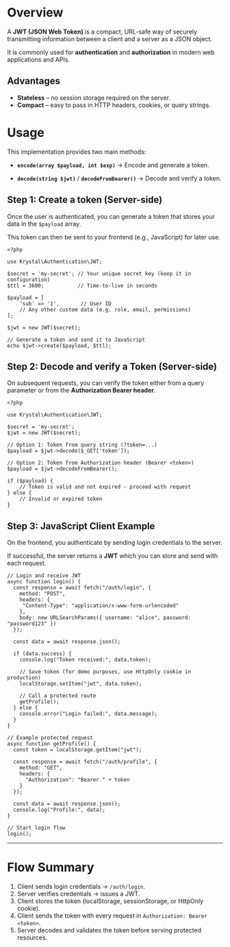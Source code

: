 Overview
=====

A **JWT (JSON Web Token)** is a compact, URL-safe way of securely transmitting information between a client and a server as a JSON object.  

It is commonly used for **authentication** and **authorization** in modern web applications and APIs.

## Advantages

-   **Stateless** – no session storage required on the server.
-   **Compact** – easy to pass in HTTP headers, cookies, or query strings.

# Usage

This implementation provides two main methods:

-   **`encode(array $payload, int $exp)`** → Encode and generate a token.
    
-   **`decode(string $jwt)`** / **`decodeFromBearer()`** → Decode and verify a token.
    

## Step 1: Create a token (Server-side)

Once the user is authenticated, you can generate a token that stores your data in the `$payload` array.  

This token can then be sent to your frontend (e.g., JavaScript) for later use.

    <?php
    
    use Krystal\Authentication\JWT;
    
    $secret = 'my-secret'; // Your unique secret key (keep it in configuration)
    $ttl = 3600;           // Time-to-live in seconds
    
    $payload = [
        'sub' => '1',       // User ID
        // Any other custom data (e.g. role, email, permissions)
    ];
    
    $jwt = new JWT($secret);
    
    // Generate a token and send it to JavaScript
    echo $jwt->create($payload, $ttl);


## Step 2: Decode and verify a Token (Server-side)

On subsequent requests, you can verify the token either from a query parameter or from the **Authorization Bearer header**.

    <?php
    
    use Krystal\Authentication\JWT;
    
    $secret = 'my-secret';
    $jwt = new JWT($secret);
    
    // Option 1: Token from query string (?token=...)
    $payload = $jwt->decode($_GET['token']);
    
    // Option 2: Token from Authorization header (Bearer <token>)
    $payload = $jwt->decodeFromBearer();
    
    if ($payload) {
        // Token is valid and not expired - proceed with request
    } else {
        // Invalid or expired token
    }


## Step 3: JavaScript Client Example

On the frontend, you authenticate by sending login credentials to the server.  

If successful, the server returns a **JWT** which you can store and send with each request.

    // Login and receive JWT
    async function login() {
      const response = await fetch("/auth/login", {
        method: "POST",
        headers: { 
         "Content-Type": "application/x-www-form-urlencoded" 
        },
        body: new URLSearchParams({ username: "alice", password: "password123" })
      });
    
      const data = await response.json();
    
      if (data.success) {
        console.log("Token received:", data.token);
    
        // Save token (for demo purposes, use HttpOnly cookie in production)
        localStorage.setItem("jwt", data.token);
    
        // Call a protected route
        getProfile();
      } else {
        console.error("Login failed:", data.message);
      }
    }
    
    // Example protected request
    async function getProfile() {
      const token = localStorage.getItem("jwt");
    
      const response = await fetch("/auth/profile", {
        method: "GET",
        headers: {
          "Authorization": "Bearer " + token
        }
      });
    
      const data = await response.json();
      console.log("Profile:", data);
    }
    
    // Start login flow
    login();

----------

# Flow Summary

1.  Client sends login credentials → `/auth/login`.
2.  Server verifies credentials → issues a JWT.
3.  Client stores the token (localStorage, sessionStorage, or HttpOnly cookie).
4.  Client sends the token with every request in `Authorization: Bearer <token>`.    
5.  Server decodes and validates the token before serving protected resources.
